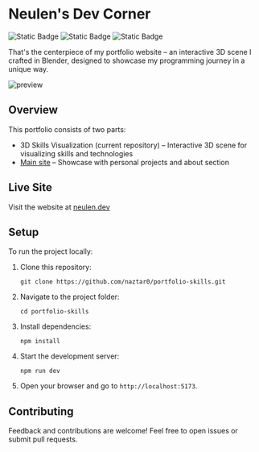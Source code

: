 # Neulen's Dev Corner

![Static Badge](https://img.shields.io/badge/TypeScript-5.7-blue)
![Static Badge](https://img.shields.io/badge/Three.js-0.164-333333)
![Static Badge](https://img.shields.io/badge/Tween.js-25.0-4c6575)

That's the centerpiece of my portfolio website – an interactive 3D scene I crafted in Blender, designed to showcase my programming journey in a unique way.

![preview](https://github.com/user-attachments/assets/40f5db5b-9796-4be9-bc30-45295809ec55)

## Overview
This portfolio consists of two parts:
- 3D Skills Visualization (current repository) – Interactive 3D scene for visualizing skills and technologies
- [Main site](https://github.com/naztar0/Portfolio) – Showcase with personal projects and about section

## Live Site
Visit the website at [neulen.dev](https://neulen.dev)

## Setup
To run the project locally:
1. Clone this repository:
   ```
   git clone https://github.com/naztar0/portfolio-skills.git
   ```
2. Navigate to the project folder:
   ```
   cd portfolio-skills
   ```
3. Install dependencies:
   ```
   npm install
   ```
4. Start the development server:
   ```
   npm run dev
   ```
5. Open your browser and go to `http://localhost:5173`.

## Contributing
Feedback and contributions are welcome! Feel free to open issues or submit pull requests.
